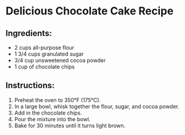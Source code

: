 # Delicious Chocolate Cake Recipe

## Ingredients:
- 2 cups all-purpose flour
- 1 3/4 cups granulated sugar
- 3/4 cup unsweetened cocoa powder
- 1 cup of chocolate chips

## Instructions:
1. Preheat the oven to 350°F (175°C).
2. In a large bowl, whisk together the flour, sugar, and cocoa powder.
3. Add in the chocolate chips.
4. Pour the mixture into the bowl.
5. Bake for 30 minutes until it turns light brown.